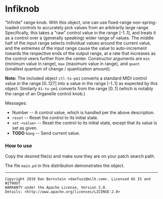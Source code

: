 Infiknob
========

"Infinite" range knob. With this object, one can use fixed-range
non-spring-loaded controls to accurately pick values from an arbitrarily large
range. Specifically, this takes a "raw" control value in the range [-1..1], and
treats it as a control over a (generally speaking) wider range of values. The
middle half of the input range selects individual values around the current
value, and the extremes of the input range cause the value to auto-increment
towards the respective ends of the output range, at a rate that increases as
the control veers further from the center. Constructor arguments are `min`
(minimum value in range), `max` (maximum value in range), and `quant` (smallest
quantum of change / quantization amount).

**Note:** The included object `ctl-to-pm1` converts a standard MIDI control
value in the range [0..127] into a value in the range [-1..1] as expected by
this object. Similarly `01-to-pm1` converts from the range [0..1] (which is
notably the range of an Organelle control knob.)

Messages:

* Number -- A control value, which is handled per the above description.
* `reset` -- Reset the control to its initial state.
* `set <value>` -- Reset the control to its initial state, except that its value
  is set as given.
* **TODO** `bang` -- Send current value.

### How to use

Copy the desired file(s) and make sure they are on your patch search path.

The file `main.pd` in this distribution demonstrates the object.

- - - - -

```
Copyright 2019 Dan Bornstein <danfuzz@milk.com>. Licensed AS IS and WITHOUT
WARRANTY under the Apache License, Version 2.0.
Details: <http://www.apache.org/licenses/LICENSE-2.0>
```
